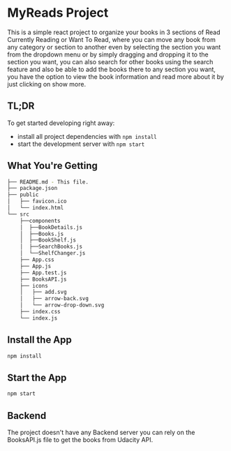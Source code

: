 # MyReads Project

This is a simple react project to organize your books in 3 sections of Read Currently Reading or Want To Read, where you can move any book from any category or section to another even by selecting the section you want from the dropdown menu or by simply dragging and dropping it to the section you want, you can also search for other books using the search feature and also be able to add the books there to any section you want, you have the option to view the book information and read more about it by just clicking on show more.

## TL;DR

To get started developing right away:

- install all project dependencies with `npm install`
- start the development server with `npm start`

## What You're Getting

```bash
├── README.md - This file.
├── package.json 
├── public
│   ├── favicon.ico 
│   └── index.html 
└── src
    ├──components
    │  ├──BookDetails.js
    │  ├──Books.js
    │  ├──BookShelf.js
    │  ├──SearchBooks.js
    │  └──ShelfChanger.js
    ├── App.css 
    ├── App.js 
    ├── App.test.js 
    ├── BooksAPI.js 
    ├── icons 
    │   ├── add.svg
    │   ├── arrow-back.svg
    │   └── arrow-drop-down.svg
    ├── index.css 
    └── index.js 
```


## Install the App

```bash
npm install
```
## Start the App

```bash
npm start
```
## Backend 

The project doesn't have any Backend server you can rely on the BooksAPI.js file to get the books from Udacity API.

